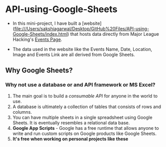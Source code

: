 # API-using-Google-Sheets

- In this mini-project, I have built a [website] ([file:///Users/sakshiagarwal/Desktop/GitHub%20Files/API-using-Google-Sheets/index.html](https://mlh-events-dashboard--sakshiagarwal13.repl.co/)) that hosts data directly from Major League Hacking's [Events Page](https://mlh.io/seasons/2024/events). 
* The data used in the website like the Events Name, Date, Location, Image and Events Link are all derived from Google Sheets.

## Why Google Sheets? 
### Why not use a database or and API framework or MS Excel?
1. The main goal is to build a _consumable API_ for anyone in the world to use. 
2. A database is ultimately a collection of tables that consists of rows and columns. 
3. You can have multiple sheets in a single spreadsheet using Google Sheets. It is eventually resembles a relational data base.
4. **Google App Scripts** - Google has a free runtime that allows anyone to write and run custom scripts on Google products like Google Sheets. 
5. **It's free when working on personal projects like these**



